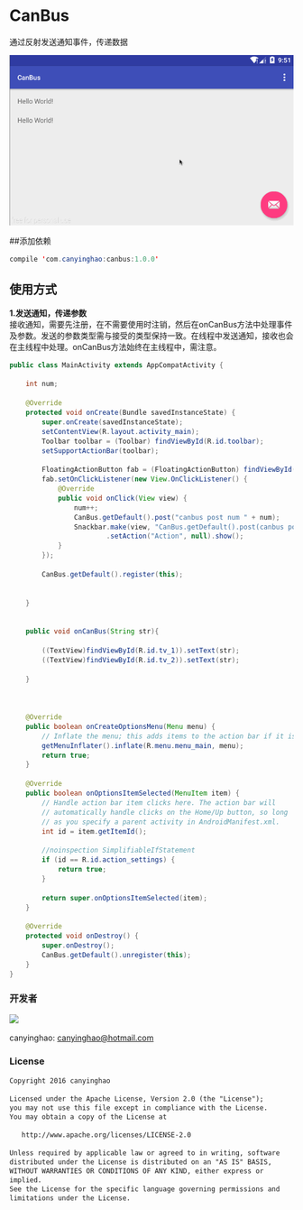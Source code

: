 # CanBus
通过反射发送通知事件，传递数据

![](./pic/CanBus.gif)  

##添加依赖
```JAVA
compile 'com.canyinghao:canbus:1.0.0'
```

## 使用方式 
**1.发送通知，传递参数**  
接收通知，需要先注册，在不需要使用时注销，然后在onCanBus方法中处理事件及参数。发送的参数类型需与接受的类型保持一致。在线程中发送通知，接收也会在主线程中处理。onCanBus方法始终在主线程中，需注意。
```JAVA
public class MainActivity extends AppCompatActivity {

    int num;

    @Override
    protected void onCreate(Bundle savedInstanceState) {
        super.onCreate(savedInstanceState);
        setContentView(R.layout.activity_main);
        Toolbar toolbar = (Toolbar) findViewById(R.id.toolbar);
        setSupportActionBar(toolbar);

        FloatingActionButton fab = (FloatingActionButton) findViewById(R.id.fab);
        fab.setOnClickListener(new View.OnClickListener() {
            @Override
            public void onClick(View view) {
                num++;
                CanBus.getDefault().post("canbus post num " + num);
                Snackbar.make(view, "CanBus.getDefault().post(canbus post num " + num + ")", Snackbar.LENGTH_SHORT)
                        .setAction("Action", null).show();
            }
        });

        CanBus.getDefault().register(this);


    }


    public void onCanBus(String str){

        ((TextView)findViewById(R.id.tv_1)).setText(str);
        ((TextView)findViewById(R.id.tv_2)).setText(str);

    }



    @Override
    public boolean onCreateOptionsMenu(Menu menu) {
        // Inflate the menu; this adds items to the action bar if it is present.
        getMenuInflater().inflate(R.menu.menu_main, menu);
        return true;
    }

    @Override
    public boolean onOptionsItemSelected(MenuItem item) {
        // Handle action bar item clicks here. The action bar will
        // automatically handle clicks on the Home/Up button, so long
        // as you specify a parent activity in AndroidManifest.xml.
        int id = item.getItemId();

        //noinspection SimplifiableIfStatement
        if (id == R.id.action_settings) {
            return true;
        }

        return super.onOptionsItemSelected(item);
    }

    @Override
    protected void onDestroy() {
        super.onDestroy();
        CanBus.getDefault().unregister(this);
    }
}

``` 





### 开发者

![](https://avatars3.githubusercontent.com/u/12572840?v=3&s=460) 

canyinghao: <canyinghao@hotmail.com>  


### License

    Copyright 2016 canyinghao

    Licensed under the Apache License, Version 2.0 (the "License");
    you may not use this file except in compliance with the License.
    You may obtain a copy of the License at

       http://www.apache.org/licenses/LICENSE-2.0

    Unless required by applicable law or agreed to in writing, software
    distributed under the License is distributed on an "AS IS" BASIS,
    WITHOUT WARRANTIES OR CONDITIONS OF ANY KIND, either express or implied.
    See the License for the specific language governing permissions and
    limitations under the License.

